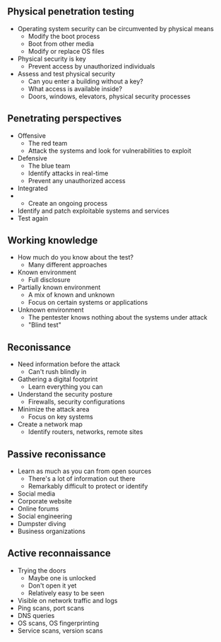 ## Physical penetration testing
- Operating system security can be circumvented by physical means
	- Modify the boot process
	- Boot from other media
	- Modify or replace OS files
- Physical security is key
	- Prevent access by unauthorized individuals
- Assess and test physical security
	- Can you enter a building without a key?
	- What access is available inside?
	- Doors, windows, elevators, physical security processes
## Penetrating perspectives
- Offensive
	- The red team
	- Attack the systems and look for vulnerabilities to exploit
- Defensive
	- The blue team
	- Identify attacks in real-time
	- Prevent any unauthorized access
- Integrated
- - Create an ongoing process
- Identify and patch exploitable systems and services
- Test again
## Working knowledge
- How much do you know about the test?
	- Many different approaches
- Known environment
	- Full disclosure
- Partially known environment
	- A mix of known and unknown
	- Focus on certain systems or applications
- Unknown environment
	- The pentester knows nothing about the systems under attack
	- "Blind test"
## Reconissance
- Need information before the attack
	- Can't rush blindly in
- Gathering a digital footprint
	- Learn everything you can
- Understand the security posture
	- Firewalls, security configurations
- Minimize the attack area
	- Focus on key systems
- Create a network map
	- Identify routers, networks, remote sites
## Passive reconissance
- Learn as much as you can from open sources
	- There's a lot of information out there
	- Remarkably difficult to protect or identify
- Social media
- Corporate website
- Online forums
- Social engineering
- Dumpster diving
- Business organizations
## Active reconnaissance
- Trying the doors
	- Maybe one is unlocked
	- Don't open it yet
	- Relatively easy to be seen
- Visible on network traffic and logs
- Ping scans, port scans
- DNS queries
- OS scans, OS fingerprinting
- Service scans, version scans
